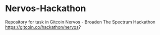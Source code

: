 # Nervos-Hackathon
Repository for task in Gitcoin Nervos - Broaden The Spectrum Hackathon
https://gitcoin.co/hackathon/nervos?
